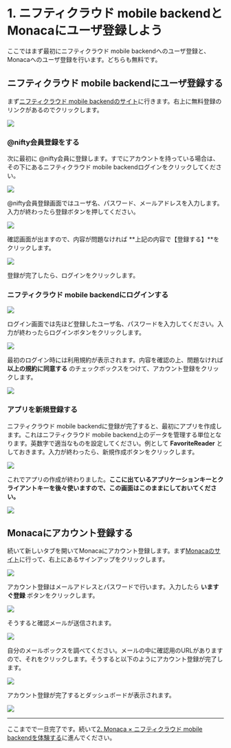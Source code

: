 # 1. ニフティクラウド mobile backendとMonacaにユーザ登録しよう

ここではまず最初にニフティクラウド mobile backendへのユーザ登録と、Monacaへのユーザ登録を行います。どちらも無料です。

## ニフティクラウド mobile backendにユーザ登録する

まず[ニフティクラウド mobile backendのサイト](http://mb.cloud.nifty.com)に行きます。右上に無料登録のリンクがあるのでクリックします。

![](images/1/1-1.png)

### @nifty会員登録をする

次に最初に @nifty会員に登録します。すでにアカウントを持っている場合は、その下にあるニフティクラウド mobile backendログインをクリックしてください。

![](images/1/1-2.png)

@nifty会員登録画面ではユーザ名、パスワード、メールアドレスを入力します。入力が終わったら登録ボタンを押してください。

![](images/1/1-3.png)

確認画面が出ますので、内容が問題なければ **上記の内容で【登録する】**をクリックします。

![](images/1/1-4.png)

登録が完了したら、ログインをクリックします。

### ニフティクラウド mobile backendにログインする

![](images/1/1-5.png)

ログイン画面では先ほど登録したユーザ名、パスワードを入力してください。入力が終わったらログインボタンをクリックします。

![](images/1/1-6.png)

最初のログイン時には利用規約が表示されます。内容を確認の上、問題なければ **以上の規約に同意する** のチェックボックスをつけて、アカウント登録をクリックします。

![](images/1/1-7.png)

### アプリを新規登録する

ニフティクラウド mobile backendに登録が完了すると、最初にアプリを作成します。これはニフティクラウド mobile backend上のデータを管理する単位となります。英数字で適当なものを設定してください。例として **FavoriteReader** としておきます。入力が終わったら、新規作成ボタンをクリックします。

![](images/1/1-9.png)

これでアプリの作成が終わりました。**ここに出ているアプリケーションキーとクライアントキーを後々使いますので、この画面はこのままにしておいてください。**

![](images/1/1-10.png)

## Monacaにアカウント登録する

続いて新しいタブを開いてMonacaにアカウント登録します。まず[Monacaのサイト](https://ja.monaca.io)に行って、右上にあるサインアップをクリックします。

![](images/1/1-11.png)

アカウント登録はメールアドレスとパスワードで行います。入力したら **いますぐ登録** ボタンをクリックします。

![](images/1/1-12.png)

そうすると確認メールが送信されます。

![](images/1/1-13.png)

自分のメールボックスを調べてください。メールの中に確認用のURLがありますので、それをクリックします。そうすると以下のようにアカウント登録が完了します。

![](images/1/1-14.png)


アカウント登録が完了するとダッシュボードが表示されます。

![](images/1/1-15.png)

----

ここまでで一旦完了です。続いて[2. Monaca × ニフティクラウド mobile backendを体験する](2.md)に進んでください。
